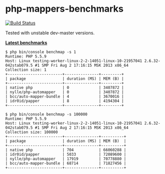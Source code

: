 php-mappers-benchmarks
======================

[![Build Status](https://travis-ci.org/Trismegiste/php-mappers-benchmarks.png)](https://travis-ci.org/Trismegiste/php-mappers-benchmarks)

Tested with unstable dev-master versions.

[**Latest benchmarks**](https://travis-ci.org/idr0id/php-mappers-benchmarks)

```
$ php bin/console benchmap -s 1
Runtime: PHP 5.5.9
Host: Linux testing-worker-linux-2-2-14051-linux-10-21957041 2.6.32-042stab079.5 #1 SMP Fri Aug 2 17:16:15 MSK 2013 x86_64
Collection size: 1
+------------------------+---------------+---------+
| package                | duration (MS) | MEM (B) |
+------------------------+---------------+---------+
| native php             | 0             | 3407872 |
| nylle/php-automapper   | 0             | 3407872 |
| bcc/auto-mapper-bundle | 4             | 3670016 |
| idr0id/papper          | 8             | 4194304 |
+------------------------+---------------+---------+
```

```
$ php bin/console benchmap -s 100000
Runtime: PHP 5.5.9
Host: Linux testing-worker-linux-2-2-14051-linux-10-21957041 2.6.32-042stab079.5 #1 SMP Fri Aug 2 17:16:15 MSK 2013 x86_64
Collection size: 100000
+------------------------+---------------+----------+
| package                | duration (MS) | MEM (B)  |
+------------------------+---------------+----------+
| native php             | 704           | 66060288 |
| idr0id/papper          | 5033          | 72089600 |
| nylle/php-automapper   | 17919         | 70778880 |
| bcc/auto-mapper-bundle | 68714         | 71827456 |
+------------------------+---------------+----------+
```
